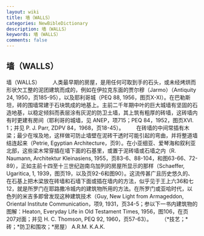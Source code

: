 ```yaml
---
layout: wiki
title: 墙（WALLS）
categories: NewBibleDictionary
description: 墙（WALLS）
keywords: 墙（WALLS）
comments: false
---
```


## 墙（WALLS）



墙（WALLS）
　　人类最早期的房屋，是用任何可取到手的石头，或未经烤烘而形状欠工整的泥团建筑而成的，例如在伊拉克东面的贾尔穆（Jarmo）（Antiquity 24, 1950，页185-95），以及耶利哥城（PEQ
88, 1956，图页X-XI）。在巴勒斯坦，砖的围墙常建于石块筑成的地基上。主前二千年期中叶的巨大城墙有坚固的石造地基，以稳定倾斜而表层涂有灰泥的防卫土墙，其上筑有粗厚的砖墙，这砖墙内有时更建有房间（耶利哥的城墙，见 ANEP，项715；PEQ
84，1952，图页XVI. 1；并见 P. J. Parr, ZDPV 84，1968，页18-45）。
　　在砖墙的中间常插有木梁；最少在埃及地，这样做可防止墙壁在泥砖干透时可能引起的弯曲，并将整道墙结连起来（Petrie, Egyptian Architecture，页9）。在小亚细亚、爱琴海和叙利亚北部，这些梁木常穿插在墙下面的石基里，或置于泥砖墙或石墙之内（R. Naumann, Architektur Kleinasiens, 1955，页83-6、88-104，和图63-66、72-89），正如主前十四至十三世纪迦南乌加列的房屋所显示的那样（Schaeffer, Ugaritica, 1, 1939，图页19，以及页92-6和图90）。这流传甚广且历史悠久的、在石基上把木梁放在砖墙和石墙下面或插在墙内的方法，似乎见于王上六36和七12，就是所罗门在耶路撒冷城内的建筑物所用的方法。在所罗门或亚哈时代，以色列的米吉多即曾发现这种建筑技术（Guy, New Light from Armageddon, Oriental Institute Communication，项9, 1931，页34-5；参以下一书内建筑物的图解：Heaton, Everyday Life in Old Testament Times,
1956，图106，在页207对面；并见 H. C. Thomson, PEQ 92,
1960，页57-63）。
　　（*技艺；*砖；*防卫和围攻；*房屋）
A.R.M.
K.A.K.



